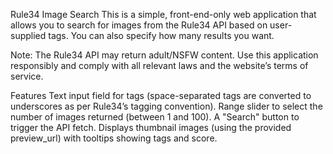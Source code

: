 Rule34 Image Search
This is a simple, front-end-only web application that allows you to search for images from the Rule34 API based on user-supplied tags. You can also specify how many results you want.

Note: The Rule34 API may return adult/NSFW content. Use this application responsibly and comply with all relevant laws and the website’s terms of service.

Features
Text input field for tags (space-separated tags are converted to underscores as per Rule34’s tagging convention).
Range slider to select the number of images returned (between 1 and 100).
A "Search" button to trigger the API fetch.
Displays thumbnail images (using the provided preview_url) with tooltips showing tags and score.
